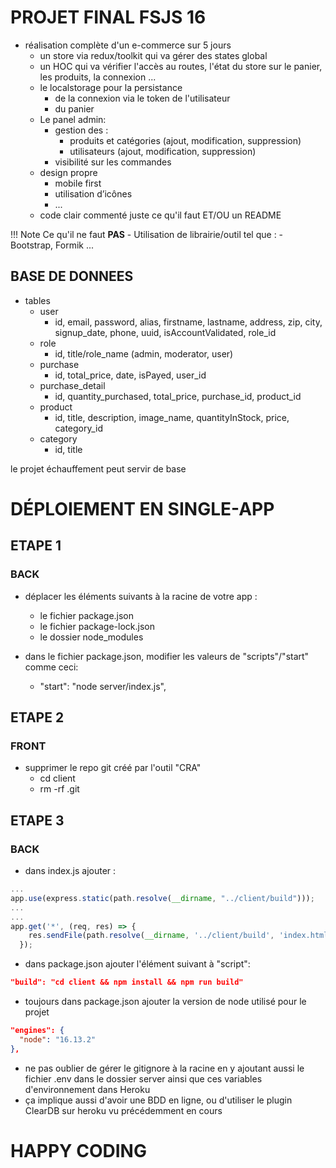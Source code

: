 # PROJET FINAL FSJS 16

- réalisation complète d'un e-commerce sur 5 jours
    - un store via redux/toolkit qui va gérer des states global
    - un HOC qui va vérifier l'accès au routes, l'état du store sur le panier, les produits, la connexion ...
    - le localstorage pour la persistance 
        - de la connexion via le token de l'utilisateur
        - du panier
    - Le panel admin:
        - gestion des :
            - produits et catégories (ajout, modification, suppression)
            - utilisateurs (ajout, modification, suppression)
        - visibilité sur les commandes
    - design propre
        - mobile first
        - utilisation d’icônes
        - ...
    - code clair commenté juste ce qu'il faut ET/OU un README
        
!!! Note
    Ce qu'il ne faut <b>PAS</b>
    - Utilisation de librairie/outil tel que :
        - Bootstrap, Formik ... 

## BASE DE DONNEES

- tables
    - user
        - id, email, password, alias, firstname, lastname, address, zip, city, signup_date, phone, uuid, isAccountValidated, role_id
    - role 
        - id, title/role_name (admin, moderator, user)
    - purchase
        - id, total_price, date, isPayed, user_id
    - purchase_detail
        - id, quantity_purchased, total_price, purchase_id, product_id
    - product
        - id, title, description, image_name, quantityInStock, price, category_id 
    - category
        - id, title


le projet échauffement peut servir de base


# DÉPLOIEMENT EN SINGLE-APP

## ETAPE 1
### BACK
- déplacer les éléments suivants à la racine de votre app :
    - le fichier package.json
    - le fichier package-lock.json
    - le dossier node_modules

- dans le fichier package.json, modifier les valeurs de "scripts"/"start" comme ceci:
    - "start": "node server/index.js",

## ETAPE 2
### FRONT
- supprimer le repo git créé par l'outil "CRA"
    - cd client
    - rm -rf .git

## ETAPE 3
### BACK
- dans index.js ajouter :
```js
...
app.use(express.static(path.resolve(__dirname, "../client/build")));
...
...
app.get('*', (req, res) => {
    res.sendFile(path.resolve(__dirname, '../client/build', 'index.html'));
  });
```

- dans package.json ajouter l'élément suivant à "script":
```json
"build": "cd client && npm install && npm run build"
```
- toujours dans package.json ajouter la version de node utilisé pour le projet
```json
"engines": {
  "node": "16.13.2"
},
```

- ne pas oublier de gérer le gitignore à la racine en y ajoutant aussi le fichier .env dans le dossier server ainsi que ces variables d'environnement dans Heroku
- ça implique aussi d'avoir une BDD en ligne, ou d'utiliser le plugin ClearDB sur heroku vu précédemment en cours


# HAPPY CODING